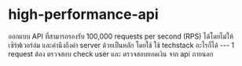 # high-performance-api
ออกแบบ API ที่สามารถรองรับ 100,000 requests per second (RPS) ได้โดยไม่ให้เซิร์ฟเวอร์ล่ม และคำนึงถึงค่า server ด้วยเป็นหลัก โดยใช้ ใช้ techstack อะไรก็ได้  --- 1 request ต้อง ตรวจสอบ check user และ ตรวจสอบยอดเงิน จาก api ภายนอก
